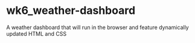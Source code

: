 # wk6_weather-dashboard
A weather dashboard that will run in the browser and feature dynamically updated HTML and CSS
